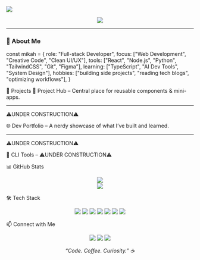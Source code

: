 <!-- Profile Banner -->
<img src="https://capsule-render.vercel.app/api?type=rect&color=0:0e0e52,100:2e2e9e&height=120&section=header&text=Hi%20there,%20I'm%20Mikah%20👨‍💻&fontSize=30&fontColor=ffffff" />

<p align="center">
  <img src="https://readme-typing-svg.demolab.com?font=Fira+Code&weight=500&pause=1000&color=2ED2FF&center=true&vCenter=true&lines=Full-stack+Developer;Tech+Tinkerer;Lifelong+Learner" />
</p>

---

### 🧠 About Me

const mikah = {
  role: "Full-stack Developer",
  focus: ["Web Development", "Creative Code", "Clean UI/UX"],
  tools: ["React", "Node.js", "Python", "TailwindCSS", "Git", "Figma"],
  learning: ["TypeScript", "AI Dev Tools", "System Design"],
  hobbies: ["building side projects", "reading tech blogs", "optimizing workflows"],
}

🚀 Projects
🧰 Project Hub – Central place for reusable components & mini-apps. <hr> ⚠️UNDER CONSTRUCTION⚠️

🌐 Dev Portfolio – A nerdy showcase of what I’ve built and learned. <hr> ⚠️UNDER CONSTRUCTION⚠️

🤖 CLI Tools – ⚠️UNDER CONSTRUCTION⚠️

📊 GitHub Stats
<p align="center"> <img src="https://github-readme-stats.vercel.app/api?username=yourusername&show_icons=true&theme=radical&hide_title=true&hide_border=true" /> <br> <img src="https://github-readme-streak-stats.herokuapp.com?user=yourusername&theme=radical&hide_border=true" /> </p>
🛠️ Tech Stack
<p align="center"> <img src="https://img.shields.io/badge/-JavaScript-black?style=flat-square&logo=javascript" /> <img src="https://img.shields.io/badge/-TypeScript-black?style=flat-square&logo=typescript" /> <img src="https://img.shields.io/badge/-React-black?style=flat-square&logo=react" /> <img src="https://img.shields.io/badge/-Node.js-black?style=flat-square&logo=node.js" /> <img src="https://img.shields.io/badge/-Python-black?style=flat-square&logo=python" /> <img src="https://img.shields.io/badge/-TailwindCSS-black?style=flat-square&logo=tailwindcss" /> <img src="https://img.shields.io/badge/-Figma-black?style=flat-square&logo=figma" /> </p>
📫 Connect with Me
<p align="center"> <a href="https://github.com/powwwy"><img src="https://img.shields.io/badge/GitHub-181717?style=flat-square&logo=github" /></a> <a href="(https://www.linkedin.com/in/maxwell-k-2429972a0/)"><img src="https://img.shields.io/badge/LinkedIn-0A66C2?style=flat-square&logo=linkedin" /></a> <a href="mailto:maxwellk750@gmail.com"><img src="https://img.shields.io/badge/Email-D14836?style=flat-square&logo=gmail&logoColor=white" /></a> </p>
<p align="center"> <em>“Code. Coffee. Curiosity.” ☕</em> </p> 
